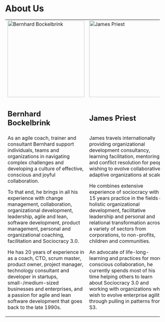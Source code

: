 # About Us

<table border="0">
<tbody>
<tr>
<td width="50%"><a href="http://sociocracy30.org/wp-content/uploads/2015/03/bernhard.png"><img class="alignnone wp-image-159" src="http://sociocracy30.org/wp-content/uploads/2015/03/bernhard.png" alt="Bernhard Bockelbrink" width="250" height="250" /></a></td>
<td width="50%"><a href="http://sociocracy30.org/wp-content/uploads/2015/03/james.png"><img class="alignnone wp-image-160" src="http://sociocracy30.org/wp-content/uploads/2015/03/james.png" alt="James Priest" width="250" height="250" /></a></td>
</tr>
<tr>
<td>
<h2>Bernhard Bockelbrink</h2>
</td>
<td>
<h2>James Priest</h2>
</td>
</tr>
<tr>
<td>As an agile coach, trainer and consultant Bernhard support individuals, teams and organizations in navigating complex challenges and developing a culture of effective, conscious and joyful collaboration.

To that end, he brings in all his experience with change management, collaboration, organizational development, leadership, agile and lean, software development, product management, personal and organizational coaching, facilitation and Sociocracy 3.0.

He has 20 years of experience in as a coach, CTO, scrum master, product owner, project manager, technology consultant and developer in startups, small-/medium-sized businesses and enterprises, and a passion for agile and lean software development that goes back to the late 1990s.</td>
<td>James travels internationally providing organizational development consultancy, learning facilitation, mentoring and conflict resolution for people wishing to evolve collaborative, adaptive organizations at scale.

He combines extensive experience of sociocracy with 15 years practice in the fields of holistic organizational development, facilitative leadership and personal and relational transformation across a variety of sectors from corporations, to non-profits, children and communities.

An advocate of life-long-learning and practices for more conscious collaboration, he currently spends most of his time helping others to learn about Sociocracy 3.0 and working with organizations who wish to evolve enterprise agility through pulling in patterns from S3.</td>
</tr>
</tbody>
</table>